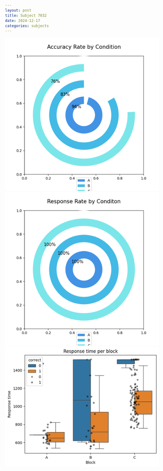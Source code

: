 ```yaml
---
layout: post
title: Subject 7032
date: 2024-12-17
categories: subjects
---
```


![](data/7032/run-6/7032_accuracy_rate.png)
![](data/7032/run-6/7032_response_rate.png)
![](data/7032/run-6/7032_rt.png)

